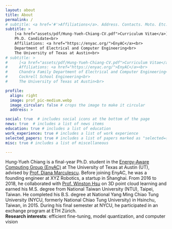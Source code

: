 ```yaml
---
layout: about
title: About
permalink: /
# subtitle: <a href='#'>Affiliations</a>. Address. Contacts. Moto. Etc.
subtitle: >
    [<a href="assets/pdf/Hung-Yueh-Chiang-CV.pdf">Curriculum Vitae</a>] [<a href="assets/pdf/Hung-Yueh-Chiang-Resume.pdf">Résumé</a>]<br>
    Ph.D. Candidate<br>
    Affiliations: <a href="https://enyac.org/">EnyAC</a><br>
    Department of Electrical and Computer Engineering<br>
    The University of Texas at Austin<br>
# subtitle: >
#     [<a href="assets/pdf/Hung-Yueh-Chiang-CV.pdf">Curriculum Vitae</a>] [<a href="assets/pdf/Hung-Yueh-Chiang-Resume.pdf">Résumé</a>]<br>
#     Affiliations: <a href="https://enyac.org/">EnyAC</a><br>
#     Chandra Family Department of Electrical and Computer Engineering<br>
#     Cockrell School Engineering<br>
#     The University of Texas at Austin<br>

profile:
  align: right
  image: prof_pic-medium.webp
  image_circular: false # crops the image to make it circular
  address: >

social: true  # includes social icons at the bottom of the page
news: true  # includes a list of news items
education: true # includes a list of education
work_experience: true # includes a list of work experience
selected_papers: true # includes a list of papers marked as "selected={true}"
misc: true # includes a list of miscellaneous

---
```


Hung-Yueh Chiang is a final-year Ph.D. student in the [Energy-Aware Computing Group (EnyAC)](https://enyac.org/) at The University of Texas at Austin (UT), advised by [Prof. Diana Marculescu](https://users.ece.utexas.edu/~dianam/). Before joining EnyAC, he was a founding engineer at XYZ Robotics, a startup in Shanghai. From 2016 to 2018, he collaborated with [Prof. Winston Hsu](https://winstonhsu.info/) on 3D point cloud learning and earned his M.S. degree from National Taiwan University (NTU), Taipei, Taiwan. He completed his B.S. degree at National Yang Ming Chiao Tung University (NYCU, formerly National Chiao Tung University) in Hsinchu, Taiwan, in 2015. During his final semester at NYCU, he participated in an exchange program at ETH Zürich.
<br>
**Research interests**: efficient fine-tuning, model quantization, and computer vision
